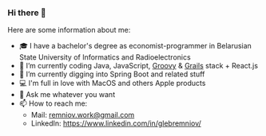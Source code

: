 ### Hi there 👋

Here are some information about me:

- 🎓 I have a bachelor's degree as economist-programmer in Belarusian State University of Informatics and Radioelectronics
- 💼 I’m currently coding Java, JavaScript, [Groovy](https://groovy-lang.org) & [Grails](https://grails.org) stack + React.js
- 🌱 I’m currently digging into Spring Boot and related stuff
- 💻 I'm full in love with MacOS and others Apple products
- 💬 Ask me whatever you want
- 📫 How to reach me: 
  - Mail: [remniov.work@gmail.com](mailto:remniov.work@gmail.com)
  - LinkedIn: https://www.linkedin.com/in/glebremniov/
